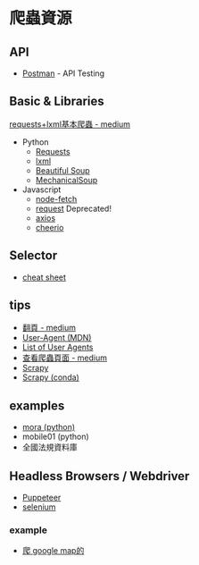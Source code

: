 # 爬蟲資源
## API
- [Postman](https://www.postman.com/) - API Testing
## Basic & Libraries
[requests+lxml基本爬蟲 - medium](https://link.medium.com/hAMCLHF073)
- Python
    - [Requests](https://requests.readthedocs.io/en/master/)
    - [lxml](https://lxml.de/)
    - [Beautiful Soup](https://www.crummy.com/software/BeautifulSoup/bs4/doc/)
    - [MechanicalSoup](https://mechanicalsoup.readthedocs.io/en/stable/)
- Javascript
    - [node-fetch](https://www.npmjs.com/package/node-fetch)
    - [request](https://github.com/request/request) Deprecated!
    - [axios](https://github.com/axios/axios)
    - [cheerio](https://github.com/cheeriojs/cheerio)
## Selector
- [cheat sheet](http://scraping.pro/res/xpath-cheat/xpath_css_dom_recipes.pdf)
## tips
- [翻頁 - medium](https://link.medium.com/6fBhtcR073)
- [User-Agent (MDN)](https://developer.mozilla.org/zh-TW/docs/Web/HTTP/Headers/User-Agent)
- [List of User Agents](https://developers.whatismybrowser.com/useragents/explore/)
- [查看爬蟲頁面 - medium](https://link.medium.com/5s8tXf1073)
- [Scrapy](https://scrapy.org/)
- [Scrapy (conda)](https://anaconda.org/conda-forge/scrapy)
## examples
- [mora (python)](https://github.com/chuang861012/mora_anisong_scraper)
- mobile01 (python)
- 全國法規資料庫
## Headless Browsers / Webdriver
- [Puppeteer](https://github.com/puppeteer/puppeteer)
- [selenium](https://selenium.dev/documentation/en/)
### example
- [爬 google map的](https://github.com/chuang861012/puppeteer-google-map-review-scraper)